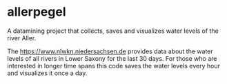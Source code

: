 # allerpegel
A datamining project that collects, saves and visualizes water levels of the river Aller. 

The https://www.nlwkn.niedersachsen.de provides data about the water levels of all rivers in Lower Saxony for the last 30 days. For those who are interested in longer time spans this code saves the water levels every hour and visualizes it once a day. 
